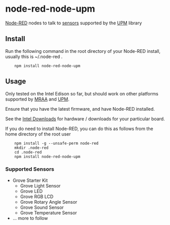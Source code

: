 node-red-node-upm
========================

<a href="http://nodered.org" target="_new">Node-RED</a> nodes to talk to <a href="https://software.intel.com/en-us/iot/hardware/sensors" target="_blank">sensors</a> supported by the <a href="https://github.com/intel-iot-devkit/upm" target="_blank">UPM</a> library

Install
-------

Run the following command in the root directory of your Node-RED install, usually
this is ~/.node-red .

        npm install node-red-node-upm

Usage
-----

Only tested on the Intel Edison so far, but should work on other platforms supported by <a href="https://github.com/intel-iot-devkit/mraa" target="_blank">MRAA</a> and <a href="https://github.com/intel-iot-devkit/upm" target="_blank">UPM</a>.

Ensure that you have the latest firmware, and have Node-RED installed.

See the [Intel Downloads](https://software.intel.com/en-us/iot/home) for
hardware / downloads for your particular board.

If you do need to install Node-RED, you can do this as follows from the home directory of the root user

        npm install -g --unsafe-perm node-red
        mkdir .node-red
        cd .node-red
        npm install node-red-node-upm

### Supported Sensors

* Grove Starter Kit
    * Grove Light Sensor
    * Grove LED
    * Grove RGB LCD
    * Grove Rotary Angle Sensor
    * Grove Sound Sensor
    * Grove Temperature Sensor
* ... more to follow